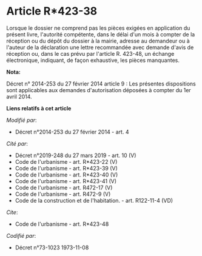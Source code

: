 # Article R*423-38

Lorsque le dossier ne comprend pas les pièces exigées en application du présent livre, l'autorité compétente, dans le délai
d'un mois à compter de la réception ou du dépôt du dossier à la mairie, adresse au demandeur ou à l'auteur de la déclaration
une lettre recommandée avec demande d'avis de réception ou, dans le cas prévu par l'article R. 423-48, un échange
électronique, indiquant, de façon exhaustive, les pièces manquantes.

**Nota:**

Décret n° 2014-253 du 27 février 2014 article 9 : Les présentes dispositions sont applicables aux demandes d'autorisation
déposées à compter du 1er avril 2014.

**Liens relatifs à cet article**

_Modifié par_:

  - Décret n°2014-253 du 27 février 2014 - art. 4

_Cité par_:

  - Décret n°2019-248 du 27 mars 2019 - art. 10 (V)
  - Code de l'urbanisme - art. R*423-22 (V)
  - Code de l'urbanisme - art. R*423-39 (V)
  - Code de l'urbanisme - art. R*423-40 (V)
  - Code de l'urbanisme - art. R*423-41 (V)
  - Code de l'urbanisme - art. R472-17 (V)
  - Code de l'urbanisme - art. R472-9 (V)
  - Code de la construction et de l'habitation. - art. R122-11-4 (VD)

_Cite_:

  - Code de l'urbanisme - art. R*423-48

_Codifié par_:

  - Décret n°73-1023 1973-11-08
